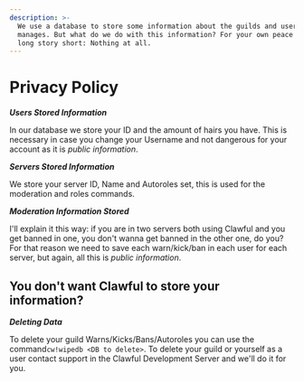 ```yaml
---
description: >-
  We use a database to store some information about the guilds and users Clawful
  manages. But what do we do with this information? For your own peace of mind,
  long story short: Nothing at all.
---
```


# Privacy Policy

_**Users Stored Information**_

In our database we store your ID and the amount of hairs you have. This is necessary in case you change your Username and not dangerous for your account as it is _public information_.

_**Servers Stored Information**_

We store your server ID, Name and Autoroles set, this is used for the moderation and roles commands.

_**Moderation Information Stored**_

I'll explain it this way: if you are in two servers both using Clawful and you get banned in one, you don't wanna get banned in the other one, do you? For that reason we need to save each warn/kick/ban in each user for each server, but again, all this is _public information_.

## You don't want Clawful to store your information?

_**Deleting Data**_

To delete your guild Warns/Kicks/Bans/Autoroles you can use the command`cw!wipedb <DB to delete>`. To delete your guild or yourself as a user contact support in the Clawful Development Server and we'll do it for you.

